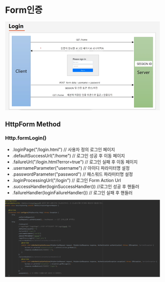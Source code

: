 # Form인증

![](../../../../.gitbook/assets/image%20%284%29.png)

## HttpForm Method

### Http.formLogin\(\)

* .loginPage\("/login.html"\) // 사용자 정의 로그인 페이지
* .defaultSuccessUrl\("/home"\) // 로그인 성공 후 이동 페이지
* .failureUrl\("/login.html?error=true"\) // 로그인 실패 후 이동 페이지
* .usernameParameter\("username"\) // 아이디 파라미터명 설정
* .passwordParameter\("password"\) // 패스워드 파라미터명 설정
* .loginProcessingUrl\("/login"\) // 로그인 Form Action Url
* .successHandler\(loginSuccessHandler\(\)\) //로그인 성공 후 핸들러
* .failureHandler\(loginFailureHandler\(\)\) // 로그인 실패 후 핸들러

![](../../../../.gitbook/assets/image%20%287%29.png)





